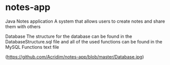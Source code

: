 # notes-app
 Java Notes application
 A system that allows users to create notes and share them with others
 
 Database
 The structure for the database can be found in the DatabaseStructure.sql file and all of the used functions can be found in the MySQL Functions text file

(https://github.com/Acridim/notes-app/blob/master/Database.jpg)
